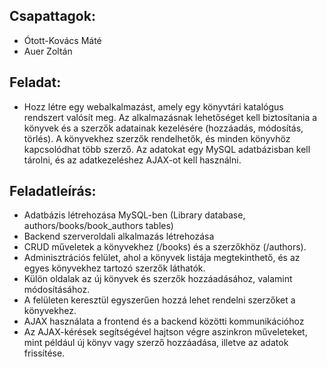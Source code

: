 <h2>Csapattagok:</h2>
 <ul>
  <li>Ótott-Kovács Máté</li>
  <li>Auer Zoltán</li>
</ul> 

<h2>Feladat:</h2>
<ul>
  <li>Hozz létre egy webalkalmazást, amely egy könyvtári katalógus rendszert valósít meg. Az alkalmazásnak lehetőséget kell biztosítania a könyvek és a szerzők adatainak kezelésére (hozzáadás, módosítás, törlés). A könyvekhez szerzők rendelhetők, és minden könyvhöz kapcsolódhat több szerző. Az adatokat egy MySQL adatbázisban kell tárolni, és az adatkezeléshez AJAX-ot kell használni.</li>
</ul>


<h2>Feladatleírás:</h2>
<ul>
  <li>Adatbázis létrehozása MySQL-ben (Library database, authors/books/book_authors tables)</li>
  <li>Backend szerveroldali alkalmazás létrehozása</li>
  <li>CRUD műveletek a könyvekhez (/books) és a szerzőkhöz (/authors).</li>
  <li>Adminisztrációs felület, ahol a könyvek listája megtekinthető, és az egyes könyvekhez tartozó szerzők láthatók.</li>
  <li>Külön oldalak az új könyvek és szerzők hozzáadásához, valamint módosításához.</li>
  <li>A felületen keresztül egyszerűen hozzá lehet rendelni szerzőket a könyvekhez.</li>
  <li>AJAX használata a frontend és a backend közötti kommunikációhoz</li>
  <li>Az AJAX-kérések segítségével hajtson végre aszinkron műveleteket, mint például új könyv vagy szerző hozzáadása, illetve az adatok frissítése.</li>
</ul>









